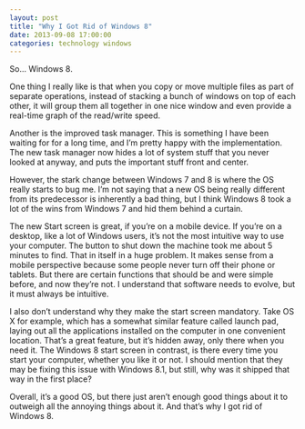 ```yaml
---
layout: post
title: "Why I Got Rid of Windows 8"
date: 2013-09-08 17:00:00
categories: technology windows
---
```


So... Windows 8.

One thing I really like is that when you copy or move multiple files as part of separate operations, instead of stacking a bunch of windows on top of each other, it will group them all together in one nice window and even provide a real-time graph of the read/write speed.

Another is the improved task manager. This is something I have been waiting for for a long time, and I’m pretty happy with the implementation. The new task manager now hides a lot of system stuff that you never looked at anyway, and puts the important stuff front and center.

However, the stark change between Windows 7 and 8 is where the OS really starts to bug me. I’m not saying that a new OS being really different from its predecessor is inherently a bad thing, but I think Windows 8 took a lot of the wins from Windows 7 and hid them behind a curtain.

The new Start screen is great, if you’re on a mobile device. If you’re on a desktop, like a lot of Windows users, it’s not the most intuitive way to use your computer. The button to shut down the machine took me about 5 minutes to find. That in itself in a huge problem. It makes sense from a mobile perspective because some people never turn off their phone or tablets. But there are certain functions that should be and were simple before, and now they’re not. I understand that software needs to evolve, but it must always be intuitive.

I also don’t understand why they make the start screen mandatory. Take OS X for example, which has a somewhat similar feature called launch pad, laying out all the applications installed on the computer in one convenient location. That’s a great feature, but it’s hidden away, only there when you need it. The Windows 8 start screen in contrast, is there every time you start your computer, whether you like it or not. I should mention that they may be fixing this issue with Windows 8.1, but still, why was it shipped that way in the first place?

Overall, it’s a good OS, but there just aren’t enough good things about it to outweigh all the annoying things about it. And that’s why I got rid of Windows 8.
